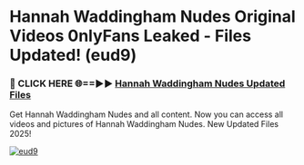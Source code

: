 # Hannah Waddingham Nudes Original Videos 0nlyFans Leaked - Files Updated! (eud9)

<h3>🔴 CLICK HERE 🌐==►► <a href="https://tinyurl.com/yrmya6cz" rel="nofollow">Hannah Waddingham Nudes Updated Files</a></h3>

Get Hannah Waddingham Nudes and all content. Now you can access all videos and pictures of Hannah Waddingham Nudes. New Updated Files 2025!

[![eud9](https://i.imgur.com/FMdXYCs.gif)](https://tinyurl.com/yrmya6cz)
